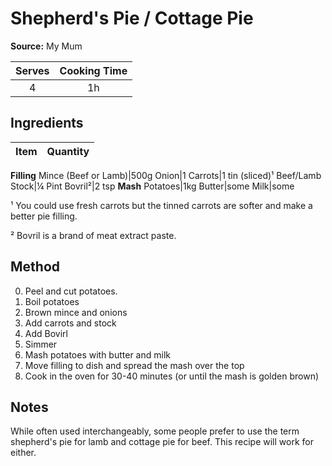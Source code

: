 # Shepherd's Pie / Cottage Pie
**Source:** My Mum

Serves|Cooking Time
:-:|:-:
4|1h

## Ingredients
Item|Quantity
:--|--:
**Filling**
Mince (Beef or Lamb)|500g
Onion|1
Carrots|1 tin (sliced)¹
Beef/Lamb Stock|¼ Pint
Bovril²|2 tsp
**Mash**
Potatoes|1kg
Butter|some
Milk|some


¹ You could use fresh carrots but the tinned carrots are softer and make a better pie filling.

² Bovril is a brand of meat extract paste.

## Method
0) Peel and cut potatoes.
0) Boil potatoes
0) Brown mince and onions
0) Add carrots and stock
0) Add Bovirl
0) Simmer 
0) Mash potatoes with butter and milk
0) Move filling to dish and spread the mash over the top
0) Cook in the oven for 30-40 minutes (or until the mash is golden brown)


## Notes
While often used interchangeably, some people prefer to use the term shepherd's pie for lamb and cottage pie for beef. This recipe will work for either.